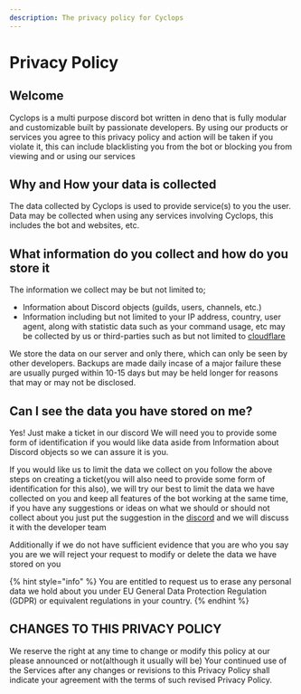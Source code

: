 ```yaml
---
description: The privacy policy for Cyclops
---
```


# Privacy Policy

## Welcome

Cyclops is a multi purpose discord bot written in deno that is fully modular and customizable built by passionate developers. By using our products or services you agree to this privacy policy and action will be taken if you violate it, this can include blacklisting you from the bot or blocking you from viewing and or using our services

## Why and How your data is collected

The data collected by Cyclops is used to provide service\(s\) to you the user. Data may be collected when using any services involving Cyclops, this includes the bot and websites, etc.

## What information do you collect and how do you store it

The information we collect may be but not limited to;

* Information about Discord objects \(guilds, users, channels, etc.\)
* Information including but not limited to your IP address, country, user agent, along with statistic data such as your command usage, etc may be collected by us or third-parties such as but not limited to [cloudflare](https://www.cloudflare.com/)

We store the data on our server and only there, which can only be seen by other developers. Backups are made daily incase of a major failure these are usually purged within 10-15 days but may be held longer for reasons that may or may not be disclosed.



## Can I see the data you have stored on me?

Yes! Just make a ticket in our discord We will need you to provide some form of identification if you would like data aside from Information about Discord objects so we can assure it is you.  
  
If you would like us to limit the data we collect on you follow the above steps on creating a ticket\(you will also need to provide some form of identification for this also\), we will try our best to limit the data we have collected on you and keep all features of the bot working at the same time, if you have any suggestions or ideas on what we should or should not collect about you just put the suggestion in the [discord](https://discord.gg/NMRWG8xgx8) and we will discuss it with the developer team   
  
Additionally if we do not have sufficient evidence that you are who you say you are we will reject your request to modify or delete the data we have stored on you

{% hint style="info" %}
You are entitled to request us to erase any personal data we hold about you under EU General Data Protection Regulation \(GDPR\) or equivalent regulations in your country.
{% endhint %}

## CHANGES TO THIS PRIVACY POLICY

We reserve the right at any time to change or modify this policy at our please announced or not\(although it usually will be\) Your continued use of the Services after any changes or revisions to this Privacy Policy shall indicate your agreement with the terms of such revised Privacy Policy.

